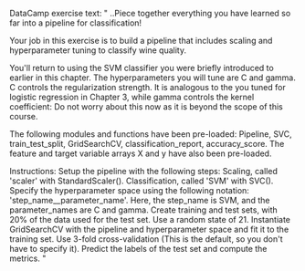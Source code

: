 DataCamp exercise text: " ..Piece together everything you have learned so far into a pipeline for classification!

Your job in this exercise is to build a pipeline that includes scaling and hyperparameter tuning to classify wine quality.

You'll return to using the SVM classifier you were briefly introduced to earlier in this chapter. The hyperparameters you will tune are C and gamma. 
C controls the regularization strength. It is analogous to the  you tuned for logistic regression in Chapter 3, 
while gamma controls the kernel coefficient: Do not worry about this now as it is beyond the scope of this course.

The following modules and functions have been pre-loaded: 
Pipeline, 
SVC, 
train_test_split, 
GridSearchCV, 
classification_report, 
accuracy_score. 
The feature and target variable arrays X and y have also been pre-loaded.

Instructions:
Setup the pipeline with the following steps:
Scaling, called 'scaler' with StandardScaler().
Classification, called 'SVM' with SVC().
Specify the hyperparameter space using the following notation: 'step_name__parameter_name'. Here, the step_name is SVM, and the parameter_names are C and gamma.
Create training and test sets, with 20% of the data used for the test set. Use a random state of 21.
Instantiate GridSearchCV with the pipeline and hyperparameter space and fit it to the training set. Use 3-fold cross-validation (This is the default, so you don't have to specify it).
Predict the labels of the test set and compute the metrics. "


